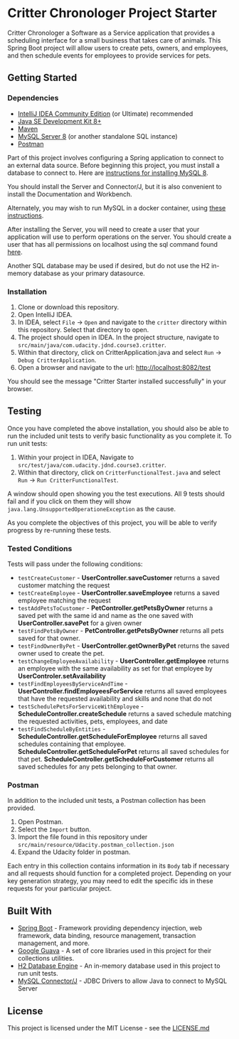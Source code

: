 # Critter Chronologer Project Starter

Critter Chronologer a Software as a Service application that provides a scheduling interface for a small business that takes care of animals. This Spring Boot project will allow users to create pets, owners, and employees, and then schedule events for employees to provide services for pets.

## Getting Started

### Dependencies

- [IntelliJ IDEA Community Edition](https://www.jetbrains.com/idea/download) (or Ultimate) recommended
- [Java SE Development Kit 8+](https://www.oracle.com/technetwork/java/javase/downloads/index.html)
- [Maven](https://maven.apache.org/download.cgi)
- [MySQL Server 8](https://dev.mysql.com/downloads/mysql/) (or another standalone SQL instance)
- [Postman](https://www.getpostman.com/downloads/)

Part of this project involves configuring a Spring application to connect to an external data source. Before beginning this project, you must install a database to connect to. Here are [instructions for installing MySQL 8](https://dev.mysql.com/doc/refman/8.0/en/installing.html).

You should install the Server and Connector/J, but it is also convenient to install the Documentation and Workbench.

Alternately, you may wish to run MySQL in a docker container, using [these instructions](https://hub.docker.com/_/mysql/).

After installing the Server, you will need to create a user that your application will use to perform operations on the server. You should create a user that has all permissions on localhost using the sql command found [here](https://dev.mysql.com/doc/refman/8.0/en/creating-accounts.html).

Another SQL database may be used if desired, but do not use the H2 in-memory database as your primary datasource.

### Installation

1. Clone or download this repository.
2. Open IntelliJ IDEA.
3. In IDEA, select `File` -> `Open` and navigate to the `critter` directory within this repository. Select that directory to open.
4. The project should open in IDEA. In the project structure, navigate to `src/main/java/com.udacity.jdnd.course3.critter`.
5. Within that directory, click on CritterApplication.java and select `Run` -> `Debug CritterApplication`.
6. Open a browser and navigate to the url: [http://localhost:8082/test](http://localhost:8082/test)

You should see the message "Critter Starter installed successfully" in your browser.

## Testing

Once you have completed the above installation, you should also be able to run the included unit tests to verify basic functionality as you complete it. To run unit tests:

1. Within your project in IDEA, Navigate to `src/test/java/com.udacity.jdnd.course3.critter`.
2. Within that directory, click on `CritterFunctionalTest.java` and select `Run` -> `Run CritterFunctionalTest`.

A window should open showing you the test executions. All 9 tests should fail and if you click on them they will show `java.lang.UnsupportedOperationeException` as the cause.

As you complete the objectives of this project, you will be able to verify progress by re-running these tests.

### Tested Conditions

Tests will pass under the following conditions:

- `testCreateCustomer` - **UserController.saveCustomer** returns a saved customer matching the request
- `testCreateEmployee` - **UserController.saveEmployee** returns a saved employee matching the request
- `testAddPetsToCustomer` - **PetController.getPetsByOwner** returns a saved pet with the same id and name as the one saved with **UserController.savePet** for a given owner
- `testFindPetsByOwner` - **PetController.getPetsByOwner** returns all pets saved for that owner.
- `testFindOwnerByPet` - **UserController.getOwnerByPet** returns the saved owner used to create the pet.
- `testChangeEmployeeAvailability` - **UserController.getEmployee** returns an employee with the same availability as set for that employee by **UserControler.setAvailability**
- `testFindEmployeesByServiceAndTime` - **UserController.findEmployeesForService** returns all saved employees that have the requested availability and skills and none that do not
- `testSchedulePetsForServiceWithEmployee` - **ScheduleController.createSchedule** returns a saved schedule matching the requested activities, pets, employees, and date
- `testFindScheduleByEntities` - **ScheduleController.getScheduleForEmployee** returns all saved schedules containing that employee. **ScheduleController.getScheduleForPet** returns all saved schedules for that pet. **ScheduleController.getScheduleForCustomer** returns all saved schedules for any pets belonging to that owner.

### Postman

In addition to the included unit tests, a Postman collection has been provided.

1. Open Postman.
2. Select the `Import` button.
3. Import the file found in this repository under `src/main/resource/Udacity.postman_collection.json`
4. Expand the Udacity folder in postman.

Each entry in this collection contains information in its `Body` tab if necessary and all requests should function for a completed project. Depending on your key generation strategy, you may need to edit the specific ids in these requests for your particular project.

## Built With

- [Spring Boot](https://spring.io/projects/spring-boot) - Framework providing dependency injection, web framework, data binding, resource management, transaction management, and more.
- [Google Guava](https://github.com/google/guava) - A set of core libraries used in this project for their collections utilities.
- [H2 Database Engine](https://www.h2database.com/html/main.html) - An in-memory database used in this project to run unit tests.
- [MySQL Connector/J](https://www.mysql.com/products/connector/) - JDBC Drivers to allow Java to connect to MySQL Server

## License

This project is licensed under the MIT License - see the [LICENSE.md]()
